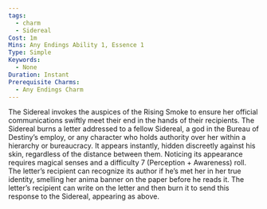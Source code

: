 ```yaml
---
tags:
  - charm
  - Sidereal
Cost: 1m
Mins: Any Endings Ability 1, Essence 1
Type: Simple
Keywords:
  - None
Duration: Instant
Prerequisite Charms:
  - Any Endings Charm
---
```

The Sidereal invokes the auspices of the Rising Smoke to ensure her official communications swiftly meet their end in the hands of their recipients. The Sidereal burns a letter addressed to a fellow Sidereal, a god in the Bureau of Destiny’s employ, or any character who holds authority over her within a hierarchy or bureaucracy. It appears instantly, hidden discreetly against his skin, regardless of the distance between them. Noticing its appearance requires magical senses and a difficulty 7 (Perception + Awareness) roll. The letter’s recipient can recognize its author if he’s met her in her true identity, smelling her anima banner on the paper before he reads it. The letter’s recipient can write on the letter and then burn it to send this response to the Sidereal, appearing as above.